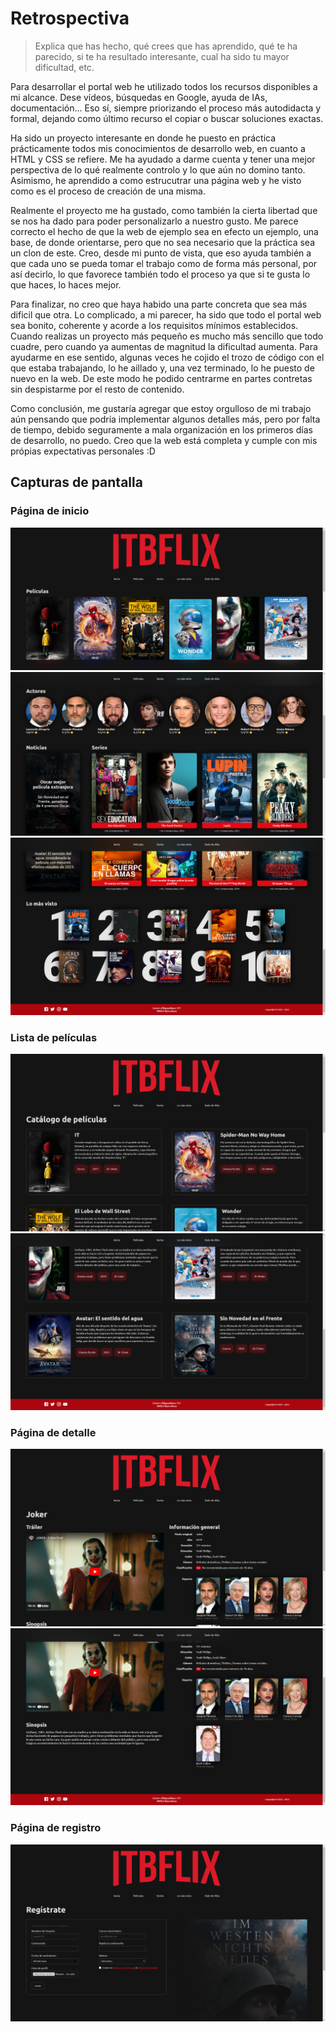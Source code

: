 # Retrospectiva

> Explica que has hecho, qué crees que has aprendido, qué te ha parecido, si te ha resultado interesante, cual ha sido tu mayor dificultad, etc.

Para desarrollar el portal web he utilizado todos los recursos disponibles a mi alcance. Dese vídeos, búsquedas en Google, ayuda de IAs, documentación... Eso sí, siempre priorizando el proceso más autodidacta y formal, dejando como último recurso el copiar o buscar soluciones exactas.

Ha sido un proyecto interesante en donde he puesto en práctica prácticamente todos mis conocimientos de desarrollo web, en cuanto a HTML y CSS se refiere. Me ha ayudado a darme cuenta y tener una mejor perspectiva de lo qué realmente controlo y lo que aún no domino tanto. Asimismo, he aprendido a como estrucutrar una página web y he visto como es el proceso de creación de una misma.

Realmente el proyecto me ha gustado, como también la cierta libertad que se nos ha dado para poder personalizarlo a nuestro gusto. Me parece correcto el hecho de que la web de ejemplo sea en efecto un ejemplo, una base, de donde orientarse, pero que no sea necesario que la práctica sea un clon de este. Creo, desde mi punto de vista, que eso ayuda también a que cada uno se pueda tomar el trabajo como de forma más personal, por así decirlo, lo que favorece también todo el proceso ya que si te gusta lo que haces, lo haces mejor.

Para finalizar, no creo que haya habido una parte concreta que sea más dificil que otra. Lo complicado, a mi parecer, ha sido que todo el portal web sea bonito, coherente y acorde a los requisitos mínimos establecidos. Cuando realizas un proyecto más pequeño es mucho más sencillo que todo cuadre, pero cuando ya aumentas de magnitud la dificultad aumenta. Para ayudarme en ese sentido, algunas veces he cojido el trozo de código con el que estaba trabajando, lo he aillado y, una vez terminado, lo he puesto de nuevo en la web. De este modo he podido centrarme en partes contretas sin despistarme por el resto de contenido.

Como conclusión, me gustaría agregar que estoy orgulloso de mi trabajo aún pensando que podría implementar algunos detalles más, pero por falta de tiempo, debido seguramente a mala organización en los primeros días de desarrollo, no puedo. Creo que la web está completa y cumple con mis própias expectativas personales :D

## Capturas de pantalla

### Página de inicio

![Inicio 1](./.md-imgs/home1.png)
![Inicio 2](./.md-imgs/home2.png)
![Inicio 3](./.md-imgs/home3.png)

### Lista de películas

![Películas 1](./.md-imgs/peliculas1.png)
![Películas 2](./.md-imgs/peliculas2.png)

### Página de detalle

![Detalle 1](./.md-imgs/detalle1.png)
![Detalle 2](./.md-imgs/detalle2.png)

### Página de registro

![Registro 1](./.md-imgs/registro1.png)
